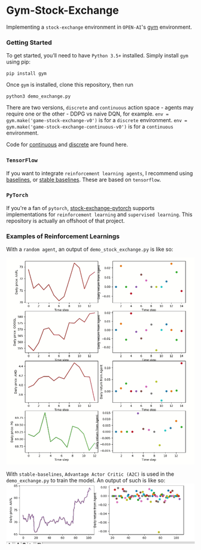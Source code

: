 # Gym-Stock-Exchange

Implementing a `stock-exchange` environment in `OPEN-AI`'s [gym](https://gym.openai.com/) environment.

### Getting Started
To get started, you’ll need to have `Python 3.5+` installed. 
Simply install `gym` using pip:
```
pip install gym
```

Once `gym` is installed, clone this repository, then run 
```
python3 demo_exchange.py
```
There are two versions, `discrete` and `continuous` action space - 
agents may require one or the other - DDPG vs naive DQN, for example.
`env = gym.make('game-stock-exchange-v0')` is for a `discrete` environment.
`env = gym.make('game-stock-exchange-continuous-v0')` is for a `continuous` environment.

Code for [continuous](gym_exchange/envs/stock_exchange_continuous.py) and
[discrete](gym_exchange/envs/stock_exchange_discrete.py) are found here.

### `TensorFlow`
If you want to integrate `reinforcement learning agents`, I recommend using
[baselines](https://github.com/openai/baselines/), or [stable baselines](https://github.com/hill-a/stable-baselines). 
These are based on `tensorflow`.

### `PyTorch`
If you're a fan of `pytorch`, [stock-exchange-pytorch](https://github.com/wbaik/stock-exchange-pytorch) supports 
implementations for `reinforcement learning` and `supervised learning`. This repository is actually an offshoot 
of that project.

### Examples of Reinforcement Learnings
With a `random agent`, an output of `demo_stock_exchange.py` is like so:

![screenshot](img/random_agents.gif)

With `stable-baselines`, `Advantage Actor Critic (A2C)` is used in the `demo_exchange.py` to train the model. 
An output of such is like so:
![screenshot](img/a2c_agent.gif)

